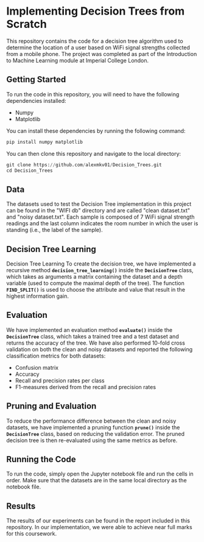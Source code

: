 # Implementing Decision Trees from Scratch

This repository contains the code for a decision tree algorithm used to determine the location of a user based on WiFi signal strengths collected from a mobile phone. The project was completed as part of the Introduction to Machine Learning module at Imperial College London.

## Getting Started ##

To run the code in this repository, you will need to have the following dependencies installed:
  - Numpy
  - Matplotlib

You can install these dependencies by running the following command:
```python
pip install numpy matplotlib
```
You can then clone this repository and navigate to the local directory:
```python
git clone https://github.com/alexmkv01/Decision_Trees.git
cd Decision_Trees
```
## Data ##
The datasets used to test the Decision Tree implementation in this project can be found in the "WIFI db" directory and are called "clean dataset.txt" and "noisy dataset.txt". Each sample is composed of 7 WiFi signal strength readings and the last column indicates the room number in which the user is standing (i.e., the label of the sample).

## Decision Tree Learning ##
Decision Tree Learning
To create the decision tree, we have implemented a recursive method **`decision_tree_learning()`** inside the **`DecisionTree`** class, which takes as arguments a matrix containing the dataset and a depth variable (used to compute the maximal depth of the tree).  The function **`FIND_SPLIT()`** is used to choose the attribute and value that result in the highest information gain.

## Evaluation ##
We have implemented an evaluation method **`evaluate()`**  inside the **`DecisionTree`** class, which takes a trained tree and a test dataset and returns the accuracy of the tree. We have also performed 10-fold cross validation on both the clean and noisy datasets and reported the following classification metrics for both datasets:

  - Confusion matrix
  - Accuracy
  - Recall and precision rates per class
  - F1-measures derived from the recall and precision rates

## Pruning and Evaluation ## 
To reduce the performance difference between the clean and noisy datasets, we have implemented a pruning function **`prune()`**  inside the **`DecisionTree`** class, based on reducing the validation error. The pruned decision tree is then re-evaluated using the same metrics as before.

## Running the Code ## 
To run the code, simply open the Jupyter notebook file and run the cells in order. Make sure that the datasets are in the same local directory as the notebook file.

## Results ##
The results of our experiments can be found in the report included in this repository. In our implementation, we were able to achieve near full marks for this coursework.
